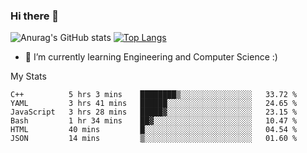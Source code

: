 ### Hi there 👋

![Anurag's GitHub stats](https://github-readme-stats.vercel.app/api?username=MatteoIorio11&show_icons=true&theme=dark) 
[![Top Langs](https://github-readme-stats.vercel.app/api/top-langs/?username=MatteoIorio11&theme=dark)](https://github.com/MatteoIorio11/github-readme-stats)

- 🌱 I’m currently learning Engineering and Computer Science :)

<!--
**MatteoIorio11/MatteoIorio11** is a ✨ _special_ ✨ repository because its `README.md` (this file) appears on your GitHub profile.

Here are some ideas to get you started:

- 🔭 I’m currently working on ...
- 🌱 I’m currently learning ...
- 👯 I’m looking to collaborate on ...
- 🤔 I’m looking for help with ...
- 💬 Ask me about ...
- 📫 How to reach me: ...
- 😄 Pronouns: ...
- ⚡ Fun fact: ...
-->
My Stats
<!--START_SECTION:waka-->

```text
C++          5 hrs 3 mins    ████████▒░░░░░░░░░░░░░░░░   33.72 %
YAML         3 hrs 41 mins   ██████░░░░░░░░░░░░░░░░░░░   24.65 %
JavaScript   3 hrs 28 mins   █████▓░░░░░░░░░░░░░░░░░░░   23.15 %
Bash         1 hr 34 mins    ██▓░░░░░░░░░░░░░░░░░░░░░░   10.47 %
HTML         40 mins         █░░░░░░░░░░░░░░░░░░░░░░░░   04.54 %
JSON         14 mins         ▒░░░░░░░░░░░░░░░░░░░░░░░░   01.60 %
```

<!--END_SECTION:waka-->
